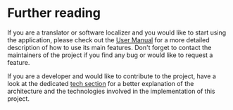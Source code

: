 # Further reading

If you are a translator or software localizer and you would like to start using the application, please check out the [User Manual](user_manual/main) for a more detailed description of how to use its main features. Don't forget to contact the maintainers of the project if you find any bug or would like to request a feature.

If you are a developer and would like to contribute to the project, have a look at the dedicated [tech section](tech_manual/main) for a better explanation of the architecture and the technologies involved in the implementation of this project.

